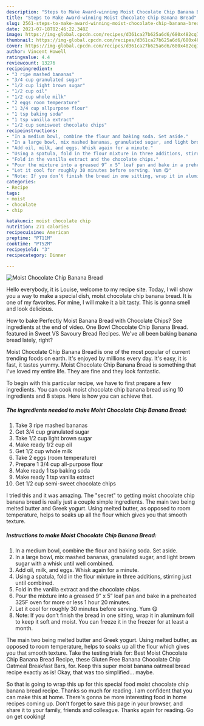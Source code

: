 ```yaml
---
description: "Steps to Make Award-winning Moist Chocolate Chip Banana Bread"
title: "Steps to Make Award-winning Moist Chocolate Chip Banana Bread"
slug: 2561-steps-to-make-award-winning-moist-chocolate-chip-banana-bread
date: 2021-07-18T02:46:22.348Z
image: https://img-global.cpcdn.com/recipes/d361ca27b625a6d6/680x482cq70/moist-chocolate-chip-banana-bread-recipe-main-photo.jpg
thumbnail: https://img-global.cpcdn.com/recipes/d361ca27b625a6d6/680x482cq70/moist-chocolate-chip-banana-bread-recipe-main-photo.jpg
cover: https://img-global.cpcdn.com/recipes/d361ca27b625a6d6/680x482cq70/moist-chocolate-chip-banana-bread-recipe-main-photo.jpg
author: Vincent Howell
ratingvalue: 4.4
reviewcount: 13276
recipeingredient:
- "3 ripe mashed bananas"
- "3/4 cup granulated sugar"
- "1/2 cup light brown sugar"
- "1/2 cup oil"
- "1/2 cup whole milk"
- "2 eggs room temperature"
- "1 3/4 cup allpurpose flour"
- "1 tsp baking soda"
- "1 tsp vanilla extract"
- "1/2 cup semisweet chocolate chips"
recipeinstructions:
- "In a medium bowl, combine the flour and baking soda. Set aside."
- "In a large bowl, mix mashed bananas, granulated sugar, and light brown sugar with a whisk until well combined."
- "Add oil, milk, and eggs. Whisk again for a minute."
- "Using a spatula, fold in the flour mixture in three additions, stirring just until combined."
- "Fold in the vanilla extract and the chocolate chips."
- "Pour the mixture into a greased 9” x 5” loaf pan and bake in a preheated 325F oven for more or less 1 hour 20 minutes."
- "Let it cool for roughly 30 minutes before serving. Yum 😋"
- "Note: If you don’t finish the bread in one sitting, wrap it in aluminum foil to keep it soft and moist. You can freeze it in the freezer for at least a month."
categories:
- Recipe
tags:
- moist
- chocolate
- chip

katakunci: moist chocolate chip 
nutrition: 271 calories
recipecuisine: American
preptime: "PT11M"
cooktime: "PT52M"
recipeyield: "3"
recipecategory: Dinner

---
```



![Moist Chocolate Chip Banana Bread](https://img-global.cpcdn.com/recipes/d361ca27b625a6d6/680x482cq70/moist-chocolate-chip-banana-bread-recipe-main-photo.jpg)

Hello everybody, it is Louise, welcome to my recipe site. Today, I will show you a way to make a special dish, moist chocolate chip banana bread. It is one of my favorites. For mine, I will make it a bit tasty. This is gonna smell and look delicious.

How to bake Perfectly Moist Banana Bread with Chocolate Chips? See ingredients at the end of video. One Bowl Chocolate Chip Banana Bread. featured in Sweet VS Savoury Bread Recipes. We&#39;ve all been baking banana bread lately, right?

Moist Chocolate Chip Banana Bread is one of the most popular of current trending foods on earth. It's enjoyed by millions every day. It's easy, it is fast, it tastes yummy. Moist Chocolate Chip Banana Bread is something that I've loved my entire life. They are fine and they look fantastic.


To begin with this particular recipe, we have to first prepare a few ingredients. You can cook moist chocolate chip banana bread using 10 ingredients and 8 steps. Here is how you can achieve that.

<!--inarticleads1-->

##### The ingredients needed to make Moist Chocolate Chip Banana Bread:

1. Take 3 ripe mashed bananas
1. Get 3/4 cup granulated sugar
1. Take 1/2 cup light brown sugar
1. Make ready 1/2 cup oil
1. Get 1/2 cup whole milk
1. Take 2 eggs (room temperature)
1. Prepare 1 3/4 cup all-purpose flour
1. Make ready 1 tsp baking soda
1. Make ready 1 tsp vanilla extract
1. Get 1/2 cup semi-sweet chocolate chips


I tried this and it was amazing. The &#34;secret&#34; to getting moist chocolate chip banana bread is really just a couple simple ingredients. The main two being melted butter and Greek yogurt. Using melted butter, as opposed to room temperature, helps to soaks up all the flour which gives you that smooth texture. 

<!--inarticleads2-->

##### Instructions to make Moist Chocolate Chip Banana Bread:

1. In a medium bowl, combine the flour and baking soda. Set aside.
1. In a large bowl, mix mashed bananas, granulated sugar, and light brown sugar with a whisk until well combined.
1. Add oil, milk, and eggs. Whisk again for a minute.
1. Using a spatula, fold in the flour mixture in three additions, stirring just until combined.
1. Fold in the vanilla extract and the chocolate chips.
1. Pour the mixture into a greased 9” x 5” loaf pan and bake in a preheated 325F oven for more or less 1 hour 20 minutes.
1. Let it cool for roughly 30 minutes before serving. Yum 😋
1. Note: If you don’t finish the bread in one sitting, wrap it in aluminum foil to keep it soft and moist. You can freeze it in the freezer for at least a month.


The main two being melted butter and Greek yogurt. Using melted butter, as opposed to room temperature, helps to soaks up all the flour which gives you that smooth texture. Take the testing trials for: Best Moist Chocolate Chip Banana Bread Recipe, these Gluten Free Banana Chocolate Chip Oatmeal Breakfast Bars, for. Keep this super moist banana oatmeal bread recipe exactly as is! Okay, that was too simplified… maybe. 

So that is going to wrap this up for this special food moist chocolate chip banana bread recipe. Thanks so much for reading. I am confident that you can make this at home. There's gonna be more interesting food in home recipes coming up. Don't forget to save this page in your browser, and share it to your family, friends and colleague. Thanks again for reading. Go on get cooking!
